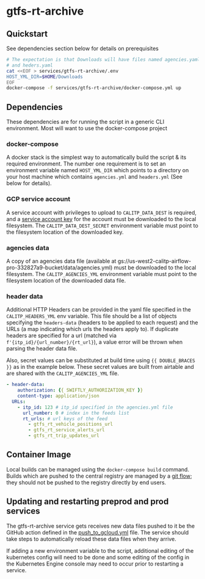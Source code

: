 # gtfs-rt-archive

## Quickstart

See dependencies section below for details on prerequisites

```bash
# The expectation is that Downloads will have files named agencies.yaml
# and heders.yaml
cat <<EOF > services/gtfs-rt-archive/.env
HOST_YML_DIR=$HOME/Downloads
EOF
docker-compose -f services/gtfs-rt-archive/docker-compose.yml up
```

## Dependencies

These dependencies are for running the script in a generic CLI environment. Most
will want to use the docker-compose project

### docker-compose

A docker stack is the simplest way to automatically build the script & its
required environment. The number one requirement is to set an environment
variable named `HOST_YML_DIR` which points to a directory on your host machine
which contains `agencies.yml` and `headers.yml` (See below for details).

### GCP service account

A service account with privileges to upload to `CALITP_DATA_DEST` is required, and a
[service account key](https://cloud.google.com/iam/docs/creating-managing-service-account-keys#iam-service-account-keys-create-console)
for the account must be downloaded to the local filesystem. The `CALITP_DATA_DEST_SECRET` environment variable must point to the
filesystem location of the downloaded key.

### agencies data

A copy of an agencies data file (available at gs://us-west2-calitp-airflow-pro-332827a9-bucket/data/agencies.yml) must be downloaded to the local
filesystem. The `CALITP_AGENCIES_YML` environment variable must point to the filesystem location of the downloaded data file.

### header data

Additional HTTP Headers can be provided in the yaml file specified in the `CALITP_HEADERS_YML` env variable. This file should be a list of
objects specifying the `headers-data` (headers to be applied to each request) and the URLs (a map indicating which urls the headers apply to).
If duplicate headers are specified for a url (matched via `f'{itp_id}/{url_number}/{rt_url}`), a value error will be thrown when parsing the
header data file.

Also, secret values can be substituted at build time using `{{ DOUBLE_BRACES }}` as in the example below. These secret values are built from
airtable and are shared with the `CALITP_AGENCIES_YML` file.

```yaml
- header-data:
    authorization: {{ SWIFTLY_AUTHORIZATION_KEY }}
    content-type: application/json
  URLs:
    - itp_id: 123 # itp_id specified in the agencies.yml file
      url_number: 0 # index in the feeds list
      rt_urls: # url keys of the feed
        - gtfs_rt_vehicle_positions_url
        - gtfs_rt_service_alerts_url
        - gtfs_rt_trip_updates_url
```

## Container Image

Local builds can be managed using the `docker-compose build` command. Builds
which are pushed to the central registry are managed by a
[git flow](../ci/Git-Flow-Services.md); they should not be pushed to the
registry directly by end users.

## Updating and restarting preprod and prod services

The gtfs-rt-archive service gets receives new data files pushed to it be the
GitHub action defined in the
[push_to_gcloud.yml](https://github.com/cal-itp/data-infra/blob/main/.github/workflows/push_to_gcloud.yml)
file. The service should take steps to automatically reload these data files
when they arrive.

If adding a new environment variable to the script, additional editing of the kubernetes config will need to be done and some editing of the config in the Kubernetes Engine console may need to occur prior to restarting a service.

